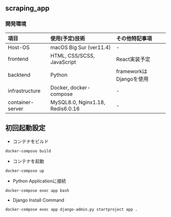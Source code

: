## scraping_app
### 開発環境

| 項目 | 使用(予定)技術 | その他特記事項 |
|:---|:---|:---|
|Host-OS |macOS Big Sur (ver11.4) |- |
|frontend |HTML, CSS/SCSS, JavaScript |React実装予定 |
|backtend |Python |frameworkはDjangoを使用 |
|infrastructure |Docker, docker-compose |- |
|container-server |MySQL8.0, Nginx1.18, Redis6.0.16 |- |


## 初回起動設定
* コンテナをビルド
```
docker-compose build
```
* コンテナを起動
```
docker-compose up
```
* Python Applicationに接続
```
docker-compose exec app bash
```
* Django Install Command 
```
docker-compose exec app django-admin.py startproject app .
```
